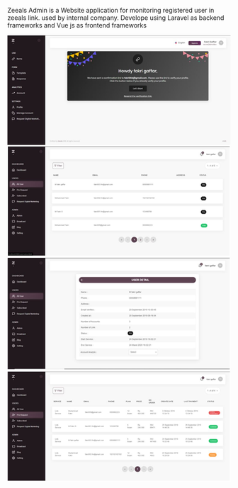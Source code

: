 Zeeals Admin is a Website application for monitoring registered user in zeeals link. used by internal company. Develope using Laravel as backend frameworks and Vue js as frontend frameworks

![Project Image](../../assets/images/projects/zeealsAdmin-home.jpg)
![Project Image](../../assets/images/projects/zeealsAdmin-allUser.jpg)
![Project Image](../../assets/images/projects/zeealsAdmin-userDetail.jpg)
![Project Image](../../assets/images/projects/zeealsAdmin-proRequest.jpg)
